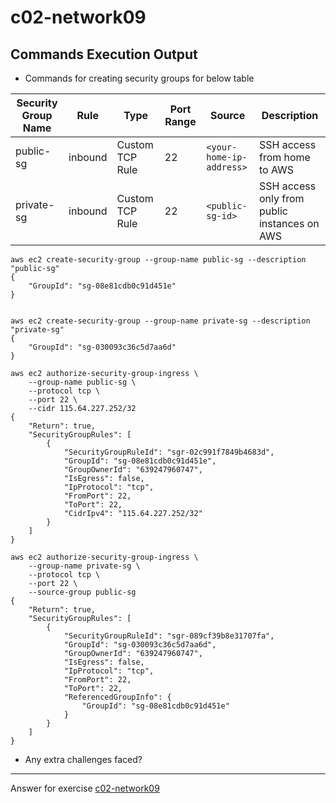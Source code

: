 # c02-network09

## Commands Execution Output

- Commands for creating security groups for below table

|Security Group Name|Rule|Type|Port Range|Source|Description
|---|---|---|---|---|---|
|public-sg|inbound|Custom TCP Rule|22|`<your-home-ip-address>`|SSH access from home to AWS|
|private-sg|inbound|Custom TCP Rule|22|`<public-sg-id>`|SSH access only from public instances on AWS|

```
aws ec2 create-security-group --group-name public-sg --description "public-sg"
{
    "GroupId": "sg-08e81cdb0c91d451e"
}


aws ec2 create-security-group --group-name private-sg --description "private-sg"
{
    "GroupId": "sg-030093c36c5d7aa6d"
}

aws ec2 authorize-security-group-ingress \
    --group-name public-sg \
    --protocol tcp \
    --port 22 \
    --cidr 115.64.227.252/32
{
    "Return": true,
    "SecurityGroupRules": [
        {
            "SecurityGroupRuleId": "sgr-02c991f7849b4683d",
            "GroupId": "sg-08e81cdb0c91d451e",
            "GroupOwnerId": "639247960747",
            "IsEgress": false,
            "IpProtocol": "tcp",
            "FromPort": 22,
            "ToPort": 22,
            "CidrIpv4": "115.64.227.252/32"
        }
    ]
}

aws ec2 authorize-security-group-ingress \
    --group-name private-sg \
    --protocol tcp \
    --port 22 \
    --source-group public-sg 
{
    "Return": true,
    "SecurityGroupRules": [
        {
            "SecurityGroupRuleId": "sgr-089cf39b8e31707fa",
            "GroupId": "sg-030093c36c5d7aa6d",
            "GroupOwnerId": "639247960747",
            "IsEgress": false,
            "IpProtocol": "tcp",
            "FromPort": 22,
            "ToPort": 22,
            "ReferencedGroupInfo": {
                "GroupId": "sg-08e81cdb0c91d451e"
            }
        }
    ]
}
```

- Any extra challenges faced?


<!-- Don't change anything below this point-->
***
Answer for exercise [c02-network09](https://github.com/devopsacademyau/academy/blob/893381c6f0b69434d9e8597d3d4b1c17f9bc1371/classes/02class/exercises/c02-network09/README.md)